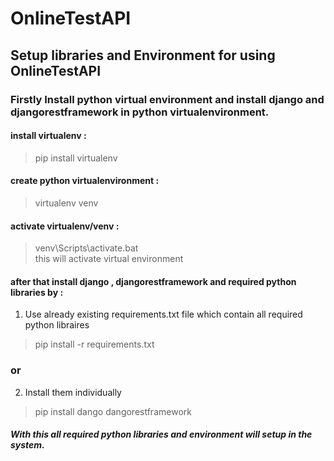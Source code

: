 # OnlineTestAPI
## Setup libraries and Environment for using OnlineTestAPI 
### Firstly Install python virtual environment and install django and djangorestframework in python virtualenvironment.
#### install virtualenv :
> pip install virtualenv
#### create python virtualenvironment :
>  virtualenv venv
#### activate virtualenv/venv :
>  venv\Scripts\activate.bat <br> this will activate virtual environment
#### after that install django , djangorestframework and required python libraries by :
1. Use already existing requirements.txt file which contain all required python libraires
> pip install -r requirements.txt
### or 
2. Install them individually
> pip install dango dangorestframework
##### With this all required python libraries and environment will setup in the system.

